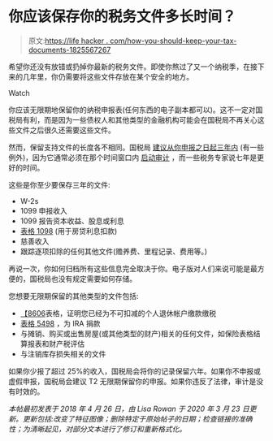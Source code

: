 # 你应该保存你的税务文件多长时间？

> 原文:[https://life hacker . com/how-you-should-keep-your-tax-documents-1825567267](https://lifehacker.com/how-long-should-you-keep-your-tax-documents-1825567267)

希望你还没有放错或扔掉你最新的税务文件。即使你熬过了又一个纳税季，在接下来的几年里，你仍需要将这些文件存放在某个安全的地方。

Watch

你应该无限期地保留你的纳税申报表(任何东西的电子副本都可以)。这不一定对国税局有利，而是因为一些债权人和其他类型的金融机构可能会在国税局不再关心这些文件之后很久还需要这些文件。

然而，保留支持文件的长度各不相同。国税局 [建议从你申报之日起三年内](https://www.irs.gov/businesses/small-businesses-self-employed/how-long-should-i-keep-records) (有一些例外)，因为它通常必须在那个时间窗口内 [启动审计](https://twocents.lifehacker.com/what-you-should-know-if-you-get-audited-by-the-irs-1770537110) ，而一些税务专家说七年是更好的时间。

这些是你至少要保存三年的文件:

*   W-2s
*   1099 申报收入
*   1099 报告资本收益、股息或利息
*   [表格 1098](https://www.irs.gov/forms-pubs/form-1098-mortgage-interest-statement) (用于房贷利息扣款)
*   慈善收入
*   跟踪逐项扣除的任何其他文件(赡养费、里程记录、费用等。)

再说一次，你如何归档所有这些信息完全取决于你。电子版对人们来说可能是最方便的，国税局也没有规定需要如何存储。

您想要无限期保留的其他类型的文件包括:

*   [【8606](https://www.irs.gov/forms-pubs/about-form-8606)表格，证明您已经为不可扣减的个人退休帐户缴款缴税
*   [表格 5498](https://www.irs.gov/forms-pubs/about-form-5498) ，为 IRA 捐款
*   与摊销、购买或出售房屋(或其他类型的财产)相关的任何文件，如保险表格结算报表和财产税评估
*   与注销库存损失相关的文件

如果你少报了超过 25%的收入，国税局会将你的记录保留六年。如果你不申报或虚假申报，国税局会建议 T2 无限期保留你的申报。如果你违反了法律，审计是没有时效的。

*本帖最初发表于 2018 年 4 月 26 日，由 Lisa Rowan 于 2020 年 3 月 23 日更新。更新包括:改变了特征图像；删除特定于原始帖子的日期；检查链接的准确性；为清晰起见，对部分文本进行了修订和重新格式化。*
